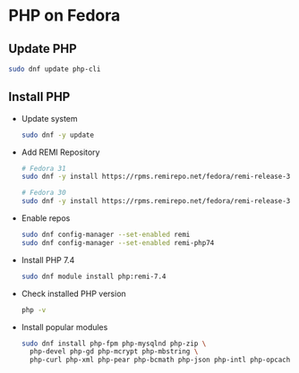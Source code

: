 # PHP on Fedora

## Update PHP

```bash
sudo dnf update php-cli
```

## Install PHP

- Update system
  ```bash
  sudo dnf -y update
  ```
- Add REMI Repository
  ```bash
  # Fedora 31
  sudo dnf -y install https://rpms.remirepo.net/fedora/remi-release-31.rpm

  # Fedora 30
  sudo dnf -y install https://rpms.remirepo.net/fedora/remi-release-30.rpm
  ```
- Enable repos
  ```bash
  sudo dnf config-manager --set-enabled remi
  sudo dnf config-manager --set-enabled remi-php74
  ```
- Install PHP 7.4
  ```bash
  sudo dnf module install php:remi-7.4
  ```
- Check installed PHP version
  ```bash
  php -v
  ```
- Install popular modules
   ```bash
   sudo dnf install php-fpm php-mysqlnd php-zip \
     php-devel php-gd php-mcrypt php-mbstring \
     php-curl php-xml php-pear php-bcmath php-json php-intl php-opcache
   ```
